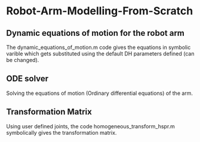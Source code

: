 # Robot-Arm-Modelling-From-Scratch

## Dynamic equations of motion for the robot arm
The dynamic_equations_of_motion.m code gives the equations in symbolic varible which gets substituted using the default DH parameters defined (can be changed).

## ODE solver 
Solving the equations of motion (Ordinary differential equations) of the arm.

## Transformation Matrix
Using user defined joints, the code homogeneous_transform_hspr.m symbolically gives the transformation matrix.
